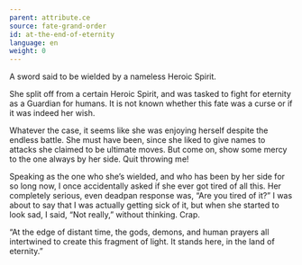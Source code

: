 ```yaml
---
parent: attribute.ce
source: fate-grand-order
id: at-the-end-of-eternity
language: en
weight: 0
---
```


A sword said to be wielded by a nameless Heroic Spirit.

She split off from a certain Heroic Spirit, and was tasked to fight for eternity as a Guardian for humans.
It is not known whether this fate was a curse or if it was indeed her wish.

Whatever the case, it seems like she was enjoying herself despite the endless battle. She must have been, since she liked to give names to attacks she claimed to be ultimate moves. But come on, show some mercy to the one always by her side. Quit throwing me!

Speaking as the one who she’s wielded, and who has been by her side for so long now, I once accidentally asked if she ever got tired of all this.
Her completely serious, even deadpan response was, “Are you tired of it?” I was about to say that I was actually getting sick of it, but when she started to look sad, I said, “Not really,” without thinking. Crap.

“At the edge of distant time, the gods, demons, and human prayers all intertwined to create this fragment of light. It stands here, in the land of eternity.”
